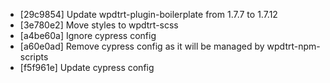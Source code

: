 * [29c9854] Update wpdtrt-plugin-boilerplate from 1.7.7 to 1.7.12
* [3e780e2] Move styles to wpdtrt-scss
* [a4be60a] Ignore cypress config
* [a60e0ad] Remove cypress config as it will be managed by wpdtrt-npm-scripts
* [f5f961e] Update cypress config
